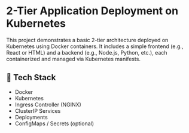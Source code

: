 # 2-Tier Application Deployment on Kubernetes

This project demonstrates a basic 2-tier architecture deployed on Kubernetes using Docker containers. It includes a simple frontend (e.g., React or HTML) and a backend (e.g., Node.js, Python, etc.), each containerized and managed via Kubernetes manifests.

## 🧰 Tech Stack

- Docker
- Kubernetes
- Ingress Controller (NGINX)
- ClusterIP Services
- Deployments
- ConfigMaps / Secrets (optional)














